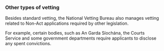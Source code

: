 ###  Other types of vetting

Besides standard vetting, the National Vetting Bureau also manages vetting
related to Non-Act applications required by other legislation.

For example, certain bodies, such as An Garda Síochána, the Courts Service and
some government departments require applicants to disclose any spent
convictions.
